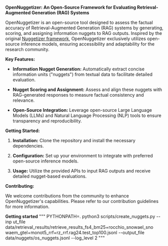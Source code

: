 **OpenNuggetizer: An Open-Source Framework for Evaluating Retrieval-Augmented Generation (RAG) Systems**

OpenNuggetizer is an open-source tool designed to assess the factual accuracy of Retrieval-Augmented Generation (RAG) systems by generating, scoring, and assigning information nuggets to RAG outputs. Inspired by the original [Nuggetizer framework](https://arxiv.org/pdf/2411.09607), OpenNuggetizer exclusively utilizes open-source inference models, ensuring accessibility and adaptability for the research community.

**Key Features:**

- **Information Nugget Generation:** Automatically extract concise information units ("nuggets") from textual data to facilitate detailed evaluation.

- **Nugget Scoring and Assignment:** Assess and align these nuggets with RAG-generated responses to measure factual consistency and relevance.

- **Open-Source Integration:** Leverage open-source Large Language Models (LLMs) and Natural Language Processing (NLP) tools to ensure transparency and reproducibility.

**Getting Started:**

1. **Installation:** Clone the repository and install the necessary dependencies.

2. **Configuration:** Set up your environment to integrate with preferred open-source inference models.

3. **Usage:** Utilize the provided APIs to input RAG outputs and receive detailed nugget-based evaluations.

**Contributing:**

We welcome contributions from the community to enhance OpenNuggetizer's capabilities. Please refer to our contribution guidelines for more information.

**Getting started**
"""
PYTHONPATH=. python3 scripts/create_nuggets.py --inp
ut_file data/retrieval_results/retrieve_results_fs4_bm25+rocchio_snowael_sno
waem_gtel+monot5_rrf+rz_rrf.rag24.test_top100.jsonl --output_file data/nuggets/os_nuggets.jsonl --log_level 2
"""
